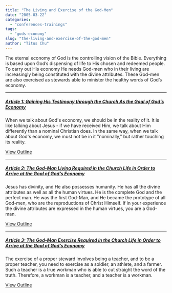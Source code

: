 ```yaml
---
title: "The Living and Exercise of the God-Men"
date: "2005-03-22"
categories: 
  - "conferences-trainings"
tags: 
  - "gods-economy"
slug: "the-living-and-exercise-of-the-god-men"
author: "Titus Chu"
---
```


The eternal economy of God is the controlling vision of the Bible. Everything is based upon God’s dispensing of life to His chosen and redeemed people. To carry out His economy He needs God-men who in their living are increasingly being constituted with the divine attributes. These God-men are also exercised as stewards able to minister the healthy words of God’s economy.

* * *

##### [Article 1: Gaining His Testimony through the Church As the Goal of God’s Economy](/wp-content/uploads/living-and-exercise-of-god-men-01.pdf)

When we talk about God's economy, we should be in the reality of it. It is like talking about Jesus - if we have received Him, we talk about Him differently than a nominal Christian does. In the same way, when we talk about God's economy, we must not be in it "nominally," but rather touching its reality.

[View Outline](/wp-content/uploads/living-and-exercise-of-god-men-01-outline.pdf)

* * *

##### [Article 2: The God-Man Living Required in the Church Life in Order to Arrive at the Goal of God’s Economy](/wp-content/uploads/living-and-exercise-of-god-men-02.pdf)

Jesus has divinity, and He also possesses humanity. He has all the divine attributes as well as all the human virtues. He is the complete God and the perfect man. He was the first God-Man, and He became the prototype of all God-men, who are the reproductions of Christ Himself. If in your experience the divine attributes are expressed in the human virtues, you are a God-man.

[View Outline](/wp-content/uploads/living-and-exercise-of-god-men-02-outline.pdf)

* * *

##### [Article 3: The God-Man Exercise Required in the Church Life in Order to Arrive at the Goal of God’s Economy](/wp-content/uploads/living-and-exercise-of-god-men-03.pdf)

The exercise of a proper steward involves being a teacher, and to be a proper teacher, you need to exercise as a soldier, an athlete, and a farmer. Such a teacher is a true workman who is able to cut straight the word of the truth. Therefore, a workman is a teacher, and a teacher is a workman.

[View Outline](/wp-content/uploads/living-and-exercise-of-god-men-03-outline.pdf)
